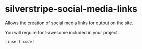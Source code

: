 # silverstripe-social-media-links

Allows the creation of social media links for output on the site.

You will require font-awesome included in your project.

```[insert code]```